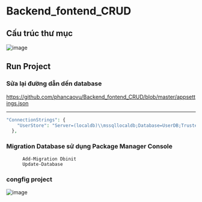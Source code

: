 # Backend_fontend_CRUD
## Cấu trúc thư mục

![image](https://user-images.githubusercontent.com/66910370/234733896-c6d6cd2b-7247-4765-925f-4860c191ae9b.png)
## Run Project
### Sửa lại đường dẫn dến database
https://github.com/phancaovu/Backend_fontend_CRUD/blob/master/appsettings.json
***
```php
"ConnectionStrings": {
    "UserStore": "Server=(localdb)\\mssqllocaldb;Database=UserDB;Trusted_Connection=True;MultipleActiveResultSets=true"
  },
```
### Migration Database sử dụng Package Manager Console
``` 
      Add-Migration Dbinit
      Update-Database
```   
### congfig project 
![image](https://user-images.githubusercontent.com/66910370/234735264-37acaad6-7546-4b3d-8630-a33e9b4779d0.png)


